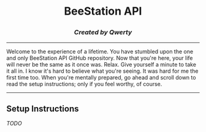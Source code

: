 # <p align=center>BeeStation API</p>
### <p align=center>*Created by Qwerty*</p>

---

Welcome to the experience of a lifetime. You have stumbled upon the one and only BeeStation API GitHub repository. Now that you're here, your life will never be the same as it once was. Relax. Give yourself a minute to take it all in. I know it's hard to believe what you're seeing. It was hard for me the first time too. When you're mentally prepared, go ahead and scroll down to read the setup instructions; only if you feel worthy, of course.

---

## Setup Instructions

*TODO*